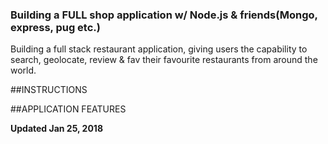
### Building a FULL shop application w/ Node.js & friends(Mongo, express, pug etc.)

Building a full stack restaurant application, giving users the capability to search, geolocate, review & fav their favourite restaurants from around the world.

##INSTRUCTIONS


##APPLICATION FEATURES



**Updated Jan 25, 2018**